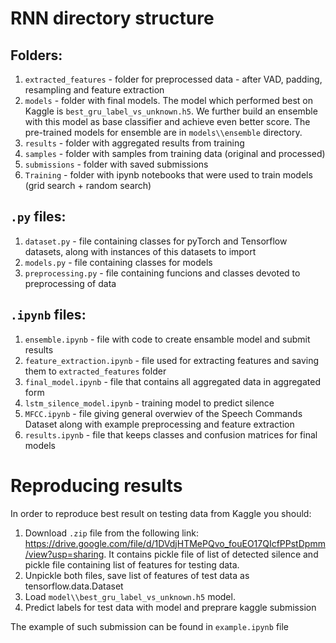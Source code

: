 # RNN directory structure

## Folders:

1. `extracted_features` - folder for preprocessed data - after VAD, padding, resampling and feature extraction
2. `models` - folder with final models. The model which performed best on Kaggle is `best_gru_label_vs_unknown.h5`. We further build an ensemble with this model as base classifier and achieve even better score. The pre-trained models for ensemble are in `models\\ensemble` directory.
3. `results` - folder with aggregated results from training
4. `samples` - folder with samples from training data (original and processed)
5. `submissions` - folder with saved submissions
6. `Training` - folder with ipynb notebooks that were used to train models (grid search + random search)


## `.py` files:

1. `dataset.py` - file containing classes for pyTorch and Tensorflow datasets, along with instances of this datasets to import
2. `models.py` - file containing classes for models 
3. `preprocessing.py` - file containing funcions and classes devoted to preprocessing of data


## `.ipynb` files:

1. `ensemble.ipynb` - file with code to create ensamble model and submit results
2. `feature_extraction.ipynb` - file used for extracting features and saving them to `extracted_features` folder
3. `final_model.ipynb` - file that contains all aggregated data in aggregated form
4. `lstm_silence_model.ipynb` - training model to predict silence
5. `MFCC.ipynb` - file giving general overwiev of the Speech Commands Dataset along with example preprocessing and feature extraction
6. `results.ipynb` - file that keeps classes and confusion matrices for final models

# Reproducing results

In order to reproduce best result on testing data from Kaggle you should:

1. Download `.zip` file from the following link: https://drive.google.com/file/d/1DVdjHTMePQvo_fouEO17QIcfPPstDpmm/view?usp=sharing. It contains pickle file of list of detected silence and pickle file containing list of features for testing data.
2. Unpickle both files, save list of features of test data as tensorflow.data.Dataset 
3. Load `model\\best_gru_label_vs_unknown.h5` model.
4. Predict labels for test data with model and preprare kaggle submission

The example of such submission can be found in `example.ipynb` file

